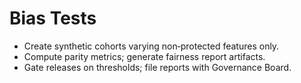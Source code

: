 # Bias Tests
- Create synthetic cohorts varying non‑protected features only.
- Compute parity metrics; generate fairness report artifacts.
- Gate releases on thresholds; file reports with Governance Board.
